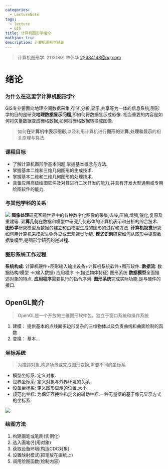 ```yaml
---
categories:
  - LectureNote
tags:
  - lecture
  - GIS
title: 计算机图形学绪论
mathjax: true
description: 计算机图形学绪论
---
```

> 计算机图形学: 21131801
> 林伟华 22384148@qq.com

# 绪论
### 为什么在这里学计算机图形学?
GIS专业要面向地理空间数据采集,存储,分析,显示,共享等为一体的信息系统,图形学的目的是研究**地理数据显示问题**,即如何将数据显示成影像.
相当重要的内容是如何将矢量数据变成栅格数据,如何将栅格数据转换成图像.

> 如何**在计算机中表示图形**,以及利用计算机进行**图形的计算,处理和显示**的相关原理与算法.

### 课程目标
- 了解计算机图形学基本问题,掌握基本概念与方法.
- 掌握基本二维和三维几何图形的生成技术.
- 掌握基本二维和三维几何图形的处理技术.
- 具备应用高级绘图软件及对其进行二次开发的能力,并具有开发大型通用或专用绘图软件的能力.

### 与其他学科的关系
![](https://cdn.jsdelivr.net/gh/HereIsZephyrus/zephyrus.img/images/blog/subject.png)
**图像处理**研究客观世界中的各种数字化图像的采集,去噪,压缩,增强,锐化,复原及重建等.
**计算几何**在数据和模型中研究几何形体的计算机表示和分析的综合技术.
**图形学**研究模型及数据的建立和由模型生成的图形的过程和方法.
**计算机视觉**研究如何用计算机来模拟生物外显或宏观视觉功能.
**模式识别**研究如何从图形中提取数据集模型,是图形学研究的逆过程.

### 图形系统工作过程
**系统构成**: 计算机硬件+图形输入输出设备+计算机系统软件+图形软件.
**数据流**: 数据结构/模型 ->(输入数据) 应用程序 ->(描述物体特征) 图形系统
**数据模型**全面描述对象的特点.
**应用程序**需要执行的指令序列.
**图形系统**完成实际功能,是与硬件的接口.

## OpenGL简介
> OpenGL是一个开放的三维图形软件包，独立于窗口系统和操作系统

1. 建模： 提供基本的点线面多边形复杂的三维物体以及负责曲线和曲面绘制的函数
2. 变换： 基本...

### 坐标系统
> 为描述对象,构造场景或完成图形变换,需要不同的坐标系

- 模型坐标系: 定义对象.
- 世界坐标系: 定义对象与外界环境的关系.
- 设备坐标系: 定义图形显示的位置,大小
- 规范化坐标: 为保证互换性和定义的辅助坐标.一种无量纲的基于像元显示方式的坐标系.

![](https://cdn.jsdelivr.net/gh/HereIsZephyrus/zephyrus.img/images/blog/cordinnate_transform_structure.png)

### 绘图方法
1. 构建画笔或笔刷(实例化)
2. 选入画笔(引用对象)
3. 获取设备环境(构造CDC对象)
4. 设置映射模式(把笔放在画纸上)
5. 调用绘图函数(绘制内容)
